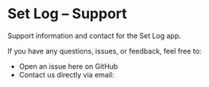 # Set Log – Support
Support information and contact for the Set Log app.

If you have any questions, issues, or feedback, feel free to:

- Open an issue here on GitHub
- Contact us directly via email:
